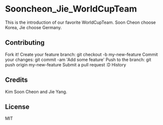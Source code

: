 # Sooncheon_Jie_WorldCupTeam

This is the introduction of our favorite WorldCupTeam. 
Soon Cheon choose Korea, Jie choose Germany.

## Contributing

Fork it!
Create your feature branch: git checkout -b my-new-feature
Commit your changes: git commit -am 'Add some feature'
Push to the branch: git push origin my-new-feature
Submit a pull request :D
History

## Credits

Kim Soon Cheon and Jie Yang.

## License

MIT